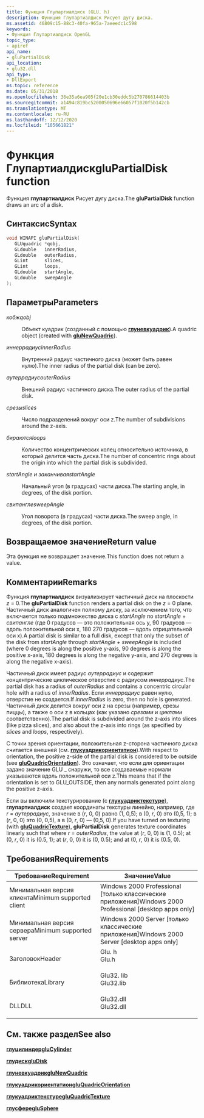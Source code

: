 ```yaml
---
title: Функция Глупартиалдиск (GLU. h)
description: Функция Глупартиалдиск Рисует дугу диска.
ms.assetid: 46809c15-88c3-40fa-965a-7aeeedc1c598
keywords:
- Функция Глупартиалдиск OpenGL
topic_type:
- apiref
api_name:
- gluPartialDisk
api_location:
- glu32.dll
api_type:
- DllExport
ms.topic: reference
ms.date: 05/31/2018
ms.openlocfilehash: 36e35a6ea905f20e1cb30eddc5b270786614403b
ms.sourcegitcommit: a1494c819bc5200050696e66057f1020f5b142cb
ms.translationtype: MT
ms.contentlocale: ru-RU
ms.lasthandoff: 12/12/2020
ms.locfileid: "105661821"
---
```

# <a name="glupartialdisk-function"></a><span data-ttu-id="f5a71-104">Функция Глупартиалдиск</span><span class="sxs-lookup"><span data-stu-id="f5a71-104">gluPartialDisk function</span></span>

<span data-ttu-id="f5a71-105">Функция **глупартиалдиск** Рисует дугу диска.</span><span class="sxs-lookup"><span data-stu-id="f5a71-105">The **gluPartialDisk** function draws an arc of a disk.</span></span>

## <a name="syntax"></a><span data-ttu-id="f5a71-106">Синтаксис</span><span class="sxs-lookup"><span data-stu-id="f5a71-106">Syntax</span></span>


```C++
void WINAPI gluPartialDisk(
   GLUquadric *qobj,
   GLdouble   innerRadius,
   GLdouble   outerRadius,
   GLint      slices,
   GLint      loops,
   GLdouble   startAngle,
   GLdouble   sweepAngle
);
```



## <a name="parameters"></a><span data-ttu-id="f5a71-107">Параметры</span><span class="sxs-lookup"><span data-stu-id="f5a71-107">Parameters</span></span>

<dl> <dt>

<span data-ttu-id="f5a71-108">*кобж*</span><span class="sxs-lookup"><span data-stu-id="f5a71-108">*qobj*</span></span> 
</dt> <dd>

<span data-ttu-id="f5a71-109">Объект куадрик (созданный с помощью [**глуневкуадрик**](glunewquadric.md)).</span><span class="sxs-lookup"><span data-stu-id="f5a71-109">A quadric object (created with [**gluNewQuadric**](glunewquadric.md)).</span></span>

</dd> <dt>

<span data-ttu-id="f5a71-110">*иннеррадиус*</span><span class="sxs-lookup"><span data-stu-id="f5a71-110">*innerRadius*</span></span> 
</dt> <dd>

<span data-ttu-id="f5a71-111">Внутренний радиус частичного диска (может быть равен нулю).</span><span class="sxs-lookup"><span data-stu-id="f5a71-111">The inner radius of the partial disk (can be zero).</span></span>

</dd> <dt>

<span data-ttu-id="f5a71-112">*аутеррадиус*</span><span class="sxs-lookup"><span data-stu-id="f5a71-112">*outerRadius*</span></span> 
</dt> <dd>

<span data-ttu-id="f5a71-113">Внешний радиус частичного диска.</span><span class="sxs-lookup"><span data-stu-id="f5a71-113">The outer radius of the partial disk.</span></span>

</dd> <dt>

<span data-ttu-id="f5a71-114">*срезы*</span><span class="sxs-lookup"><span data-stu-id="f5a71-114">*slices*</span></span> 
</dt> <dd>

<span data-ttu-id="f5a71-115">Число подразделений вокруг оси z.</span><span class="sxs-lookup"><span data-stu-id="f5a71-115">The number of subdivisions around the z-axis.</span></span>

</dd> <dt>

<span data-ttu-id="f5a71-116">*бираются*</span><span class="sxs-lookup"><span data-stu-id="f5a71-116">*loops*</span></span> 
</dt> <dd>

<span data-ttu-id="f5a71-117">Количество концентрических колец относительно источника, в который делится часть диска.</span><span class="sxs-lookup"><span data-stu-id="f5a71-117">The number of concentric rings about the origin into which the partial disk is subdivided.</span></span>

</dd> <dt>

<span data-ttu-id="f5a71-118">*startAngle и заканчивая*</span><span class="sxs-lookup"><span data-stu-id="f5a71-118">*startAngle*</span></span> 
</dt> <dd>

<span data-ttu-id="f5a71-119">Начальный угол (в градусах) части диска.</span><span class="sxs-lookup"><span data-stu-id="f5a71-119">The starting angle, in degrees, of the disk portion.</span></span>

</dd> <dt>

<span data-ttu-id="f5a71-120">*свипангле*</span><span class="sxs-lookup"><span data-stu-id="f5a71-120">*sweepAngle*</span></span> 
</dt> <dd>

<span data-ttu-id="f5a71-121">Угол поворота (в градусах) части диска.</span><span class="sxs-lookup"><span data-stu-id="f5a71-121">The sweep angle, in degrees, of the disk portion.</span></span>

</dd> </dl>

## <a name="return-value"></a><span data-ttu-id="f5a71-122">Возвращаемое значение</span><span class="sxs-lookup"><span data-stu-id="f5a71-122">Return value</span></span>

<span data-ttu-id="f5a71-123">Эта функция не возвращает значение.</span><span class="sxs-lookup"><span data-stu-id="f5a71-123">This function does not return a value.</span></span>

## <a name="remarks"></a><span data-ttu-id="f5a71-124">Комментарии</span><span class="sxs-lookup"><span data-stu-id="f5a71-124">Remarks</span></span>

<span data-ttu-id="f5a71-125">Функция **глупартиалдиск** визуализирует частичный диск на плоскости *z* = 0.</span><span class="sxs-lookup"><span data-stu-id="f5a71-125">The **gluPartialDisk** function renders a partial disk on the *z* = 0 plane.</span></span> <span data-ttu-id="f5a71-126">Частичный диск аналогичен полному диску, за исключением того, что включается только подмножество диска с *startAngle* по *startAngle*  +  *свипангле* (где 0 градусов — это положительная ось y, 90 градусов — вдоль положительной оси x, 180 270 градусов — вдоль отрицательной оси x).</span><span class="sxs-lookup"><span data-stu-id="f5a71-126">A partial disk is similar to a full disk, except that only the subset of the disk from *startAngle* through *startAngle* + *sweepAngle* is included (where 0 degrees is along the positive y-axis, 90 degrees is along the positive x-axis, 180 degrees is along the negative y-axis, and 270 degrees is along the negative x-axis).</span></span>

<span data-ttu-id="f5a71-127">Частичный диск имеет радиус *аутеррадиус* и содержит концентрические циклическое отверстие с радиусом *иннеррадиус*.</span><span class="sxs-lookup"><span data-stu-id="f5a71-127">The partial disk has a radius of *outerRadius* and contains a concentric circular hole with a radius of *innerRadius*.</span></span> <span data-ttu-id="f5a71-128">Если *иннеррадиус* равен нулю, отверстие не создается.</span><span class="sxs-lookup"><span data-stu-id="f5a71-128">If *innerRadius* is zero, then no hole is generated.</span></span> <span data-ttu-id="f5a71-129">Частичный диск делится вокруг оси z на срезы (например, срезы пиццы), а также о оси z в кольцах (как указано *срезами* и *циклами* соответственно).</span><span class="sxs-lookup"><span data-stu-id="f5a71-129">The partial disk is subdivided around the z-axis into slices (like pizza slices), and also about the z-axis into rings (as specified by *slices* and *loops*, respectively).</span></span>

<span data-ttu-id="f5a71-130">С точки зрения ориентации, положительная z-сторона частичного диска считается внешней (см. [**глукуадрикориентатион**](gluquadricorientation.md)).</span><span class="sxs-lookup"><span data-stu-id="f5a71-130">With respect to orientation, the positive z-side of the partial disk is considered to be outside (see [**gluQuadricOrientation**](gluquadricorientation.md)).</span></span> <span data-ttu-id="f5a71-131">Это означает, что если для ориентации задано значение GLU \_ снаружи, то все создаваемые нормали указываются вдоль положительной оси z.</span><span class="sxs-lookup"><span data-stu-id="f5a71-131">This means that if the orientation is set to GLU\_OUTSIDE, then any normals generated point along the positive z-axis.</span></span>

<span data-ttu-id="f5a71-132">Если вы включили текстурирование (с [**глукуадриктекстуре**](gluquadrictexture.md)), **глупартиалдиск** создает координаты текстуры линейно, например, где *r*  =  *аутеррадиус*, значение в (*r*, 0, 0) равно (1, 0,5); в (0, *r*, 0) это (0,5, 1); в (*r*, 0, 0) это (0, 0,5), а в (0, *r*, 0) — (0,5, 0).</span><span class="sxs-lookup"><span data-stu-id="f5a71-132">If you have turned on texturing (with [**gluQuadricTexture**](gluquadrictexture.md)), **gluPartialDisk** generates texture coordinates linearly such that where *r* = *outerRadius*, the value at (*r*, 0, 0) is (1, 0.5); at (0, *r*, 0) it is (0.5, 1); at (*r*, 0, 0) it is (0, 0.5); and at (0, *r*, 0) it is (0.5, 0).</span></span>

## <a name="requirements"></a><span data-ttu-id="f5a71-133">Требования</span><span class="sxs-lookup"><span data-stu-id="f5a71-133">Requirements</span></span>



| <span data-ttu-id="f5a71-134">Требование</span><span class="sxs-lookup"><span data-stu-id="f5a71-134">Requirement</span></span> | <span data-ttu-id="f5a71-135">Значение</span><span class="sxs-lookup"><span data-stu-id="f5a71-135">Value</span></span> |
|-------------------------------------|--------------------------------------------------------------------------------------|
| <span data-ttu-id="f5a71-136">Минимальная версия клиента</span><span class="sxs-lookup"><span data-stu-id="f5a71-136">Minimum supported client</span></span><br/> | <span data-ttu-id="f5a71-137">Windows 2000 Professional \[только классические приложения\]</span><span class="sxs-lookup"><span data-stu-id="f5a71-137">Windows 2000 Professional \[desktop apps only\]</span></span><br/>                           |
| <span data-ttu-id="f5a71-138">Минимальная версия сервера</span><span class="sxs-lookup"><span data-stu-id="f5a71-138">Minimum supported server</span></span><br/> | <span data-ttu-id="f5a71-139">Windows 2000 Server \[только классические приложения\]</span><span class="sxs-lookup"><span data-stu-id="f5a71-139">Windows 2000 Server \[desktop apps only\]</span></span><br/>                                 |
| <span data-ttu-id="f5a71-140">Заголовок</span><span class="sxs-lookup"><span data-stu-id="f5a71-140">Header</span></span><br/>                   | <dl> <span data-ttu-id="f5a71-141"><dt>Glu. h</dt></span><span class="sxs-lookup"><span data-stu-id="f5a71-141"><dt>Glu.h</dt></span></span> </dl>     |
| <span data-ttu-id="f5a71-142">Библиотека</span><span class="sxs-lookup"><span data-stu-id="f5a71-142">Library</span></span><br/>                  | <dl> <span data-ttu-id="f5a71-143"><dt>Glu32. lib</dt></span><span class="sxs-lookup"><span data-stu-id="f5a71-143"><dt>Glu32.lib</dt></span></span> </dl> |
| <span data-ttu-id="f5a71-144">DLL</span><span class="sxs-lookup"><span data-stu-id="f5a71-144">DLL</span></span><br/>                      | <dl> <span data-ttu-id="f5a71-145"><dt>Glu32.dll</dt></span><span class="sxs-lookup"><span data-stu-id="f5a71-145"><dt>Glu32.dll</dt></span></span> </dl> |



## <a name="see-also"></a><span data-ttu-id="f5a71-146">См. также раздел</span><span class="sxs-lookup"><span data-stu-id="f5a71-146">See also</span></span>

<dl> <dt>

[<span data-ttu-id="f5a71-147">**глуцилиндер**</span><span class="sxs-lookup"><span data-stu-id="f5a71-147">**gluCylinder**</span></span>](glucylinder.md)
</dt> <dt>

[<span data-ttu-id="f5a71-148">**глудиск**</span><span class="sxs-lookup"><span data-stu-id="f5a71-148">**gluDisk**</span></span>](gludisk.md)
</dt> <dt>

[<span data-ttu-id="f5a71-149">**глуневкуадрик**</span><span class="sxs-lookup"><span data-stu-id="f5a71-149">**gluNewQuadric**</span></span>](glunewquadric.md)
</dt> <dt>

[<span data-ttu-id="f5a71-150">**глукуадрикориентатион**</span><span class="sxs-lookup"><span data-stu-id="f5a71-150">**gluQuadricOrientation**</span></span>](gluquadricorientation.md)
</dt> <dt>

[<span data-ttu-id="f5a71-151">**глукуадриктекстуре**</span><span class="sxs-lookup"><span data-stu-id="f5a71-151">**gluQuadricTexture**</span></span>](gluquadrictexture.md)
</dt> <dt>

[<span data-ttu-id="f5a71-152">**глусфере**</span><span class="sxs-lookup"><span data-stu-id="f5a71-152">**gluSphere**</span></span>](glusphere.md)
</dt> </dl>

 

 





